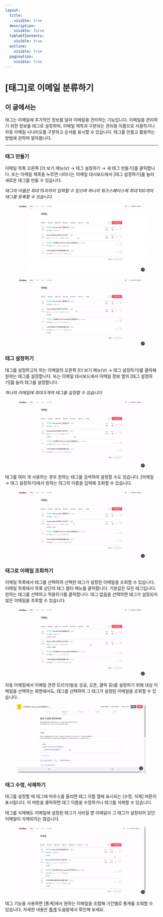 ```yaml
---
layout:
  title:
    visible: true
  description:
    visible: false
  tableOfContents:
    visible: true
  outline:
    visible: true
  pagination:
    visible: true
---
```


# \[태그]로 이메일 분류하기

## 이 글에서는 <a href="#h_01hfnjgcbrmrpktq337axm8xn3" id="h_01hfnjgcbrmrpktq337axm8xn3"></a>

태그는 이메일에 추가적인 정보를 달아 이메일을 관리하는 기능입니다. 이메일을 관리하기 위한 정보를 태그로 설정하여, 이메일 제목과 구분되는 관리용 이름으로 사용하거나 자동 이메일 시나리오를 구분하고 순서를 표시할 수 있습니다. 태그를 만들고 활용하는 방법에 관하여 알아봅니다.

***

### 태그 만들기 <a href="#id-1" id="id-1"></a>

이메일 목록 오른쪽 \[더 보기 메뉴(ᐯ) → 태그 설정하기 → 새 태그 만들기]를 클릭합니다. 또는 이메일 제목을 누르면 나타나는 이메일 대시보드에서 \[태그 설정하기]를 눌러 새로운 태그를 만들 수 있습니다.

_태그의 이름은 최대 15자까지 입력할 수 있으며 하나의 워크스페이스에 최대 100개의 태그를 등록할 수 있습니다._

<figure><img src="../../.gitbook/assets/태그_1.gif" alt=""><figcaption></figcaption></figure>

<figure><img src="../../.gitbook/assets/태그_2.gif" alt=""><figcaption></figcaption></figure>



### 태그 설정하기 <a href="#id-2" id="id-2"></a>

태그를 설정하고자 하는 이메일의 오른쪽 \[더 보기 메뉴(ᐯ) → 태그 설정하기]를 클릭해 원하는 태그를 설정합니다. 또는 이메일 대시보드에서 이메일 정보 옆의 \[태그 설정하기]를 눌러 태그를 설정합니다.

_하나의 이메일에 최대 5개의 태그를 설정할 수 있습니다._

<figure><img src="../../.gitbook/assets/태그_3.gif" alt=""><figcaption></figcaption></figure>



태그를 여러 개 사용하는 경우 원하는 태그를 검색하여 설정할 수도 있습니다. \[이메일 → 태그 설정하기]에서 원하는 태그의 이름을 입력해 조회할 수 있습니다.

<figure><img src="../../.gitbook/assets/태그_4.gif" alt=""><figcaption></figcaption></figure>



### 태그로 이메일 조회하기 <a href="#id-3" id="id-3"></a>

이메일 목록에서 태그를 선택하여 선택한 태그가 설정된 이메일을 조회할 수 있습니다. 이메일 목록에서 목록 상단의 태그 필터 메뉴를 클릭합니다. 기본값은 모든 태그입니다. 원하는 태그를 선택하고 적용하기를 클릭합니다. 태그 없음을 선택하면 태그가 설정되지 않은 이메일을 조회할 수 있습니다.

<figure><img src="../../.gitbook/assets/태그_5.gif" alt=""><figcaption></figcaption></figure>



자동 이메일에서 이메일 관련 트리거(발송 성공, 오픈, 클릭 등)를 설정하기 위해 대상 이메일을 선택하는 화면에서도, 태그를 선택하여 그 태그가 설정된 이메일을 조회할 수 있습니다.

<figure><img src="../../.gitbook/assets/태그_7.gif" alt=""><figcaption></figcaption></figure>



### 태그 수정, 삭제하기 <a href="#h_01hfnjvfdf9y7r97m0j0497bwy" id="h_01hfnjvfdf9y7r97m0j0497bwy"></a>

태그를 설정할 때 태그에 마우스를 올리면 태그 이름 옆에 표시되는 \[수정, 삭제] 버튼이 표시됩니다. 이 버튼을 클릭하면 태그 이름을 수정하거나 태그를 삭제할 수 있습니다.

태그를 삭제해도 이메일에 설정된 태그가 사라질 뿐 이메일이 그 태그가 설정되어 있던 이메일이 삭제되지는 않습니다.

<figure><img src="../../.gitbook/assets/태그_8.gif" alt=""><figcaption></figcaption></figure>

태그 기능을 사용하면 \[통계]에서 원하는 이메일을 조합해 기간별로 통계를 조회할 수 있습니다. 자세한 내용은 [통계](broken-reference) 도움말에서 확인해 보세요.
